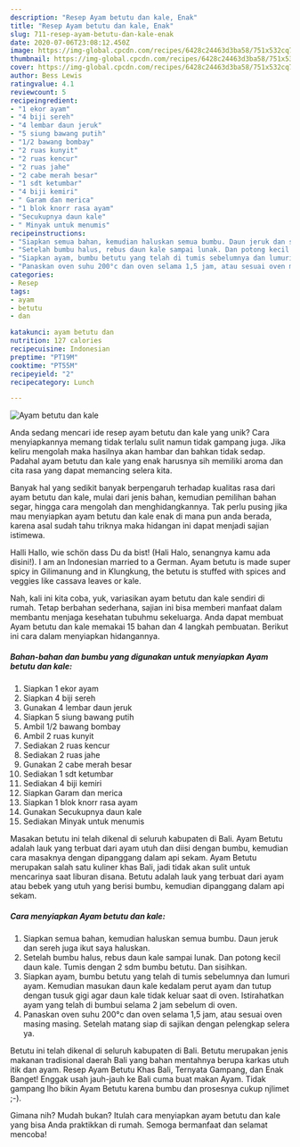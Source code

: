 ```yaml
---
description: "Resep Ayam betutu dan kale, Enak"
title: "Resep Ayam betutu dan kale, Enak"
slug: 711-resep-ayam-betutu-dan-kale-enak
date: 2020-07-06T23:08:12.450Z
image: https://img-global.cpcdn.com/recipes/6428c24463d3ba58/751x532cq70/ayam-betutu-dan-kale-foto-resep-utama.jpg
thumbnail: https://img-global.cpcdn.com/recipes/6428c24463d3ba58/751x532cq70/ayam-betutu-dan-kale-foto-resep-utama.jpg
cover: https://img-global.cpcdn.com/recipes/6428c24463d3ba58/751x532cq70/ayam-betutu-dan-kale-foto-resep-utama.jpg
author: Bess Lewis
ratingvalue: 4.1
reviewcount: 5
recipeingredient:
- "1 ekor ayam"
- "4 biji sereh"
- "4 lembar daun jeruk"
- "5 siung bawang putih"
- "1/2 bawang bombay"
- "2 ruas kunyit"
- "2 ruas kencur"
- "2 ruas jahe"
- "2 cabe merah besar"
- "1 sdt ketumbar"
- "4 biji kemiri"
- " Garam dan merica"
- "1 blok knorr rasa ayam"
- "Secukupnya daun kale"
- " Minyak untuk menumis"
recipeinstructions:
- "Siapkan semua bahan, kemudian haluskan semua bumbu. Daun jeruk dan sereh juga ikut saya haluskan."
- "Setelah bumbu halus, rebus daun kale sampai lunak. Dan potong kecil daun kale. Tumis dengan 2 sdm bumbu betutu. Dan sisihkan."
- "Siapkan ayam, bumbu betutu yang telah di tumis sebelumnya dan lumuri ayam. Kemudian masukan daun kale kedalam perut ayam dan tutup dengan tusuk gigi agar daun kale tidak keluar saat di oven. Istirahatkan ayam yang telah di bumbui selama 2 jam sebelum di oven."
- "Panaskan oven suhu 200°c dan oven selama 1,5 jam, atau sesuai oven masing masing. Setelah matang siap di sajikan dengan pelengkap selera ya."
categories:
- Resep
tags:
- ayam
- betutu
- dan

katakunci: ayam betutu dan 
nutrition: 127 calories
recipecuisine: Indonesian
preptime: "PT19M"
cooktime: "PT55M"
recipeyield: "2"
recipecategory: Lunch

---
```



![Ayam betutu dan kale](https://img-global.cpcdn.com/recipes/6428c24463d3ba58/751x532cq70/ayam-betutu-dan-kale-foto-resep-utama.jpg)

Anda sedang mencari ide resep ayam betutu dan kale yang unik? Cara menyiapkannya memang tidak terlalu sulit namun tidak gampang juga. Jika keliru mengolah maka hasilnya akan hambar dan bahkan tidak sedap. Padahal ayam betutu dan kale yang enak harusnya sih memiliki aroma dan cita rasa yang dapat memancing selera kita.

Banyak hal yang sedikit banyak berpengaruh terhadap kualitas rasa dari ayam betutu dan kale, mulai dari jenis bahan, kemudian pemilihan bahan segar, hingga cara mengolah dan menghidangkannya. Tak perlu pusing jika mau menyiapkan ayam betutu dan kale enak di mana pun anda berada, karena asal sudah tahu triknya maka hidangan ini dapat menjadi sajian istimewa.

Halli Hallo, wie schön dass Du da bist! (Hali Halo, senangnya kamu ada disini!). I am an Indonesian married to a German. Ayam betutu is made super spicy in Gilimanung and in Klungkung, the betutu is stuffed with spices and veggies like cassava leaves or kale.


Nah, kali ini kita coba, yuk, variasikan ayam betutu dan kale sendiri di rumah. Tetap berbahan sederhana, sajian ini bisa memberi manfaat dalam membantu menjaga kesehatan tubuhmu sekeluarga. Anda dapat membuat Ayam betutu dan kale memakai 15 bahan dan 4 langkah pembuatan. Berikut ini cara dalam menyiapkan hidangannya.

<!--inarticleads1-->

##### Bahan-bahan dan bumbu yang digunakan untuk menyiapkan Ayam betutu dan kale:

1. Siapkan 1 ekor ayam
1. Siapkan 4 biji sereh
1. Gunakan 4 lembar daun jeruk
1. Siapkan 5 siung bawang putih
1. Ambil 1/2 bawang bombay
1. Ambil 2 ruas kunyit
1. Sediakan 2 ruas kencur
1. Sediakan 2 ruas jahe
1. Gunakan 2 cabe merah besar
1. Sediakan 1 sdt ketumbar
1. Sediakan 4 biji kemiri
1. Siapkan  Garam dan merica
1. Siapkan 1 blok knorr rasa ayam
1. Gunakan Secukupnya daun kale
1. Sediakan  Minyak untuk menumis


Masakan betutu ini telah dikenal di seluruh kabupaten di Bali. Ayam Betutu adalah lauk yang terbuat dari ayam utuh dan diisi dengan bumbu, kemudian cara masaknya dengan dipanggang dalam api sekam. Ayam Betutu merupakan salah satu kuliner khas Bali, jadi tidak akan sulit untuk mencarinya saat liburan disana. Betutu adalah lauk yang terbuat dari ayam atau bebek yang utuh yang berisi bumbu, kemudian dipanggang dalam api sekam. 

<!--inarticleads2-->

##### Cara menyiapkan Ayam betutu dan kale:

1. Siapkan semua bahan, kemudian haluskan semua bumbu. Daun jeruk dan sereh juga ikut saya haluskan.
1. Setelah bumbu halus, rebus daun kale sampai lunak. Dan potong kecil daun kale. Tumis dengan 2 sdm bumbu betutu. Dan sisihkan.
1. Siapkan ayam, bumbu betutu yang telah di tumis sebelumnya dan lumuri ayam. Kemudian masukan daun kale kedalam perut ayam dan tutup dengan tusuk gigi agar daun kale tidak keluar saat di oven. Istirahatkan ayam yang telah di bumbui selama 2 jam sebelum di oven.
1. Panaskan oven suhu 200°c dan oven selama 1,5 jam, atau sesuai oven masing masing. Setelah matang siap di sajikan dengan pelengkap selera ya.


Betutu ini telah dikenal di seluruh kabupaten di Bali. Betutu merupakan jenis makanan tradisional daerah Bali yang bahan mentahnya berupa karkas utuh itik dan ayam. Resep Ayam Betutu Khas Bali, Ternyata Gampang, dan Enak Banget! Enggak usah jauh-jauh ke Bali cuma buat makan Ayam. Tidak gampang lho bikin Ayam Betutu karena bumbu dan prosesnya cukup njlimet ;-). 

Gimana nih? Mudah bukan? Itulah cara menyiapkan ayam betutu dan kale yang bisa Anda praktikkan di rumah. Semoga bermanfaat dan selamat mencoba!
